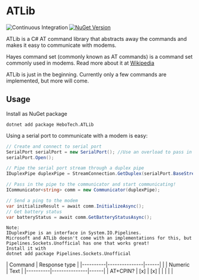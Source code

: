 # ATLib
![Continuous Integration](https://github.com/hbjorgo/ATLib/workflows/Continuous%20Integration/badge.svg?branch=master) [![NuGet Version](https://img.shields.io/nuget/vpre/HeboTech.ATLib.svg?style=flat)](https://www.nuget.org/packages/HeboTech.ATLib/)

ATLib is a C# AT command library that abstracts away the commands and makes it easy to communicate with modems.

Hayes command set (commonly known as AT commands) is a command set commonly used in modems. Read more about it at [Wikipedia](https://en.wikipedia.org/wiki/Hayes_command_set)

ATLib is just in the beginning. Currently only a few commands are implemented, but more will come.

## Usage
Install as NuGet package
```shell
dotnet add package HeboTech.ATLib
```

Using a serial port to communicate with a modem is easy:
```csharp
// Create and connect to serial port
SerialPort serialPort = new SerialPort(); //Use an overload to pass in your settings
serialPort.Open();

// Pipe the serial port stream through a duplex pipe
IDuplexPipe duplexPipe = StreamConnection.GetDuplex(serialPort.BaseStream); // See note below

// Pass in the pipe to the communicator and start communicating!
ICommunicator<string> comm = new Communicator(duplexPipe);

// Send a ping to the modem
var initializeResult = await comm.InitializeAsync();
// Get battery status
var batteryStatus = await comm.GetBatteryStatusAsync();
```

```
Note:
IDuplexPipe is an interface in System.IO.Pipelines.
Microsoft and ATLib doesn't come with an implementations for this, but Pipelines.Sockets.Unofficial has one that works great!
Install it with
dotnet add package Pipelines.Sockets.Unofficial
```

| Command  | Response type        |
|----------|---------------|------|
|          | Numeric       | Text |
|----------|---------------|------|
| AT+CPIN? |       [x]     | [x]  |
|          |               |      |